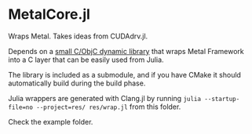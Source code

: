 # MetalCore.jl

Wraps Metal. Takes ideas from CUDAdrv.jl.

Depends on a [small C/ObjC dynamic library](https://github.com/PhilipVinc/cmt) that wraps Metal Framework into a C layer that can be easily used from Julia.

The library is included as a submodule, and if you have CMake it should automatically build during the build phase. 

Julia wrappers are generated with Clang.jl by running `julia --startup-file=no --project=res/ res/wrap.jl` from this folder. 

Check the example folder.

